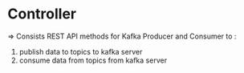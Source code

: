 # Controller

=> Consists REST API methods for Kafka Producer and Consumer to :

1. publish data to topics to kafka server 
2. consume data from topics from kafka server
